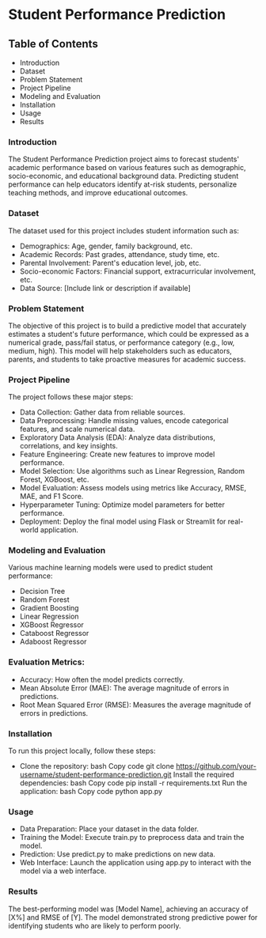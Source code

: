 # **Student Performance Prediction**

## Table of Contents
- Introduction
- Dataset
- Problem Statement
- Project Pipeline
- Modeling and Evaluation
- Installation
- Usage
- Results
  
### Introduction
The Student Performance Prediction project aims to forecast students' academic performance based on various features such as demographic, socio-economic, and educational background data. Predicting student performance can help educators identify at-risk students, personalize teaching methods, and improve educational outcomes.

### Dataset
The dataset used for this project includes student information such as:

- Demographics: Age, gender, family background, etc.
- Academic Records: Past grades, attendance, study time, etc.
- Parental Involvement: Parent's education level, job, etc.
- Socio-economic Factors: Financial support, extracurricular involvement, etc.
- Data Source: [Include link or description if available]

### Problem Statement
The objective of this project is to build a predictive model that accurately estimates a student's future performance, which could be expressed as a numerical grade, pass/fail status, or performance category (e.g., low, medium, high). This model will help stakeholders such as educators, parents, and students to take proactive measures for academic success.

### Project Pipeline
The project follows these major steps:

- Data Collection: Gather data from reliable sources.
- Data Preprocessing: Handle missing values, encode categorical features, and scale numerical data.
- Exploratory Data Analysis (EDA): Analyze data distributions, correlations, and key insights.
- Feature Engineering: Create new features to improve model performance.
- Model Selection: Use algorithms such as Linear Regression, Random Forest, XGBoost, etc.
- Model Evaluation: Assess models using metrics like Accuracy, RMSE, MAE, and F1 Score.
- Hyperparameter Tuning: Optimize model parameters for better performance.
- Deployment: Deploy the final model using Flask or Streamlit for real-world application.
 
### Modeling and Evaluation
Various machine learning models were used to predict student performance:

- Decision Tree
- Random Forest
- Gradient Boosting
- Linear Regression
- XGBoost Regressor
- Cataboost Regressor
- Adaboost Regressor
 
### Evaluation Metrics:

- Accuracy: How often the model predicts correctly.
- Mean Absolute Error (MAE): The average magnitude of errors in predictions.
- Root Mean Squared Error (RMSE): Measures the average magnitude of errors in predictions.
  
### Installation
To run this project locally, follow these steps:

- Clone the repository:
bash
Copy code
git clone https://github.com/your-username/student-performance-prediction.git
Install the required dependencies:
bash
Copy code
pip install -r requirements.txt
Run the application:
bash
Copy code
python app.py

### Usage
- Data Preparation: Place your dataset in the data folder.
- Training the Model: Execute train.py to preprocess data and train the model.
- Prediction: Use predict.py to make predictions on new data.
- Web Interface: Launch the application using app.py to interact with the model via a web interface.
 
### Results
The best-performing model was [Model Name], achieving an accuracy of [X%] and RMSE of [Y]. The model demonstrated strong predictive power for identifying students who are likely to perform poorly.
